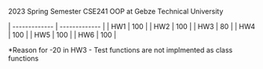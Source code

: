 2023 Spring Semester CSE241 OOP at Gebze Technical University



| ------------- | ------------- |
| HW1  | 100  |
| HW2  | 100  |
| HW3 | 80 |
| HW4 | 100 |
| HW5 | 100 |
| HW6 | 100 |

*Reason for -20 in HW3 - 
  Test functions are not implmented as class functions
